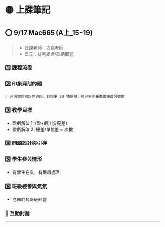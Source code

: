 # 🟡 上課筆記

## ⭕ 9/17 Mac665 (A上_15~19)

> - 授課老師：方嘉老師
> - 單元：排列組合/盈虧問題

### 1️⃣ 課程流程

### 2️⃣ 印象深刻的題

```開課題
💡 若信號燈可以亮與暗，且需要 50 種信號，則只少需要準備幾盞信號燈
```

### 3️⃣ 教學目標

- 盈虧解法 1:  (盈+虧)/(分配差)
- 盈虧解法 2:  總差/單位差 = 次數

### 4️⃣ 問題設計與引導

### 5️⃣ 學生參與情形

- 有學生在皮，有嚴肅處理

### 6️⃣ 班級經營與氣氛

- 老練的的班級經營

### 🔦 互動討論

---

